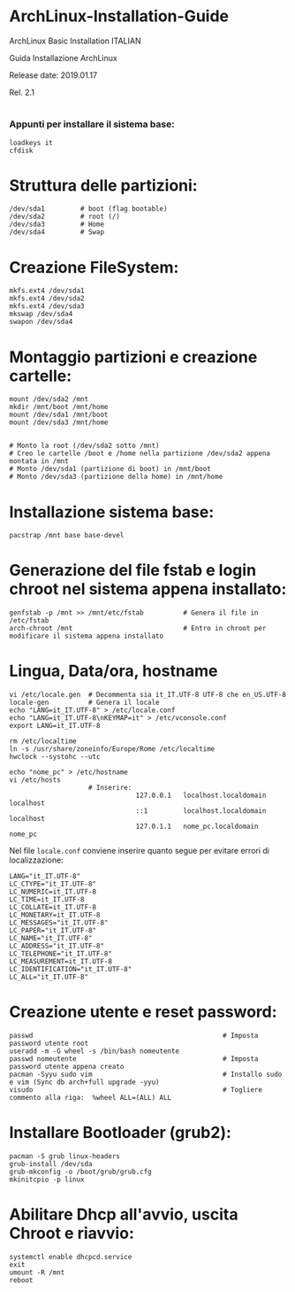# ArchLinux-Installation-Guide





ArchLinux Basic Installation ITALIAN



Guida Installazione ArchLinux



Release date: 2019.01.17



Rel. 2.1



#

### Appunti per installare il sistema base: ##





```
loadkeys it
cfdisk
```

# Struttura delle partizioni:

```
/dev/sda1         # boot (flag bootable)
/dev/sda2         # root (/)
/dev/sda3         # Home
/dev/sda4         # Swap
```

# Creazione FileSystem:
```
mkfs.ext4 /dev/sda1
mkfs.ext4 /dev/sda2
mkfs.ext4 /dev/sda3
mkswap /dev/sda4
swapon /dev/sda4
```
# Montaggio partizioni e creazione cartelle:
```
mount /dev/sda2 /mnt
mkdir /mnt/boot /mnt/home
mount /dev/sda1 /mnt/boot
mount /dev/sda3 /mnt/home


# Monto la root (/dev/sda2 sotto /mnt) 
# Creo le cartelle /boot e /home nella partizione /dev/sda2 appena montata in /mnt
# Monto /dev/sda1 (partizione di boot) in /mnt/boot
# Monto /dev/sda3 (partizione della home) in /mnt/home
```
# Installazione sistema base:
```
pacstrap /mnt base base-devel
```
# Generazione del file fstab e login chroot nel sistema appena installato:
```
genfstab -p /mnt >> /mnt/etc/fstab          # Genera il file in /etc/fstab
arch-chroot /mnt                            # Entro in chroot per modificare il sistema appena installato
```
# Lingua, Data/ora, hostname
```
vi /etc/locale.gen  # Decommenta sia it_IT.UTF-8 UTF-8 che en_US.UTF-8
locale-gen          # Genera il locale
echo "LANG=it_IT.UTF-8" > /etc/locale.conf
echo "LANG=it_IT.UTF-8\nKEYMAP=it" > /etc/vconsole.conf
export LANG=it_IT.UTF-8

rm /etc/localtime
ln -s /usr/share/zoneinfo/Europe/Rome /etc/localtime
hwclock --systohc --utc

echo "nome_pc" > /etc/hostname
vi /etc/hosts
                    # Inserire:
                                127.0.0.1   localhost.localdomain   localhost
                                ::1         localhost.localdomain   localhost
                                127.0.1.1   nome_pc.localdomain     nome_pc
```
Nel file `locale.conf` conviene inserire quanto segue per evitare errori di localizzazione:
```
LANG="it_IT.UTF-8"
LC_CTYPE="it_IT.UTF-8"
LC_NUMERIC=it_IT.UTF-8
LC_TIME=it_IT.UTF-8
LC_COLLATE=it_IT.UTF-8
LC_MONETARY=it_IT.UTF-8
LC_MESSAGES="it_IT.UTF-8"
LC_PAPER="it_IT.UTF-8"
LC_NAME="it_IT.UTF-8"
LC_ADDRESS="it_IT.UTF-8"
LC_TELEPHONE="it_IT.UTF-8"
LC_MEASUREMENT=it_IT.UTF-8
LC_IDENTIFICATION="it_IT.UTF-8"
LC_ALL="it_IT.UTF-8"
```

# Creazione utente e reset password:
```
passwd                                                # Imposta password utente root
useradd -m -G wheel -s /bin/bash nomeutente
passwd nomeutente                                     # Imposta password utente appena creato
pacman -Syyu sudo vim                                 # Installo sudo e vim (Sync db arch+full upgrade -yyu)
visudo                                                # Togliere commento alla riga:  %wheel ALL=(ALL) ALL
```
# Installare Bootloader (grub2):
```
pacman -S grub linux-headers
grub-install /dev/sda
grub-mkconfig -o /boot/grub/grub.cfg
mkinitcpio -p linux
```
# Abilitare Dhcp all'avvio, uscita Chroot e riavvio:
```
systemctl enable dhcpcd.service
exit
umount -R /mnt
reboot
```
